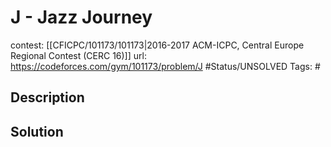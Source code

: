 # J - Jazz Journey

contest: [[CFICPC/101173/101173|2016-2017 ACM-ICPC, Central Europe Regional Contest (CERC 16)]]
url: https://codeforces.com/gym/101173/problem/J
#Status/UNSOLVED
Tags: #

## Description

## Solution

